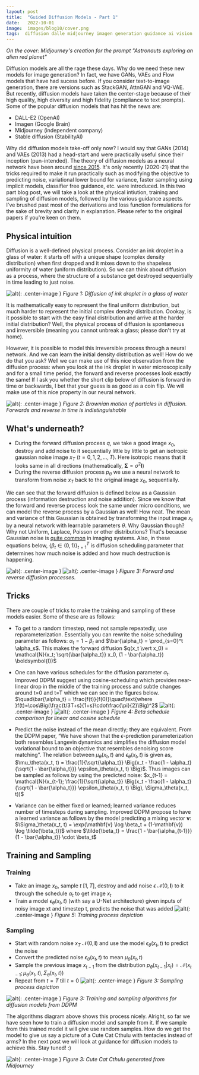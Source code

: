 ```yaml
---
layout: post
title:  "Guided Diffusion Models - Part 1"
date:   2022-10-01
image:  images/blog10/cover.png
tags:  diffusion dalle midjourney imagen generation guidance ai vision
---
```

*On the cover: Midjourney's creation for the prompt "Astronauts exploring an alien red planet"*

Diffusion models are all the rage these days. Why do we need these new models for image generation? In fact, we have GANs, VAEs and Flow models that have had sucess before. If you consider text-to-image generation, there are versions such as StackGAN, AttnGAN and VQ-VAE. But recently, diffusion models have taken the center-stage because of their high quality, high diversity and high fidelity (compliance to text prompts). Some of the popular diffusion models that has hit the news are:
- DALL-E2 (OpenAI)
- Imagen (Google Brain)
- Midjourney (independent company)
- Stable diffusion (StabilityAI)

Why did diffusion models take-off only now? I would say that GANs (2014) and VAEs (2013) had a head-start and were practically useful since their inception (pun-intended). The theory of diffusion models as a neural network have been around [since 2015](https://arxiv.org/abs/1503.03585). It's only recently (2020-21) that the tricks required to make it run practically such as modifying the objective to predicting noise, variational lower bound for variance, faster sampling using implicit models, classifier free guidance, etc. were introduced. In this two part blog post, we will take a look at the physical intiution, training and sampling of diffusion models, followed by the various guidance aspects. I've brushed past most of the derivations and loss function formulations for the sake of brevity and clarity in explanation. Please refer to the original papers if you're keen on them.

## Physical intuition
Diffusion is a well-defined physical process. Consider an ink droplet in a glass of water: it starts off with a unique shape (complex density distribution) when first dropped and it mixes down to the shapeless uniformity of water (uniform distribution). So we can think about diffusion as a process, where the structure of a substance get destroyed sequentially in time leading to just noise. 

![alt](/images/blog10/ink_in_water.jpg){: .center-image }
*Figure 1: Diffusion of ink droplet in a glass of water*

It is mathematically easy to represent the final uniform distribution, but much harder to represent the initial complex density distribution. Oookay, is it possible to start with the easy final distribution and arrive at the harder initial distribution? Well, the physical process of diffusion is spontaneous and irreversible (meaning you cannot unbreak a glass; please don't try at home).

However, it is possible to model this irreversible process through a neural network. And we can learn the initial density distribution as well! How do we do that you ask? Well we can make use of this nice observation from the diffusion process: when you look at the ink droplet in water microscopically and for a small time period, the forward and reverse processes look exactly the same! If I ask you whether the short clip below of diffusion is forward in time or backwards, I bet that your guess is as good as a coin flip. We will make use of this nice property in our neural network.

![alt](/images/blog10/brownian_motion.gif){: .center-image }
*Figure 2: Brownian motion of particles in diffusion. Forwards and reverse in time is indistinguishable*

## What's underneath?
- During the forward diffusion process $q$, we take a good image $x_0$, destroy and add noise to it sequentially little by little to get an isotropic gaussian noise image $x_T$ ($t=0,1,2,...,T$). Here isotropic means that it looks same in all directions (mathematically, $\boldsymbol{\Sigma} = \sigma^2 \boldsymbol{I}$)
- During the reverse diffusion process $p_\theta$ we use a neural network to transform from noise $x_T$ back to the original image $x_0$, sequentially.

We can see that the forward diffusion is defined below as a Gaussian process (information destruction and noise addition). Since we know that the forward and reverse process look the same under micro conditions, we can model the reverse process by a Gaussian as well! How neat. The mean and variance of this Gaussian is obtained by transforming the input image $x_t$ by a neural network with learnable parameters $\theta$. Why Gaussian though? Why not Uniform, Laplace, Poisson or other distributions? That's because Gaussian noise is [quite common](https://homepages.inf.ed.ac.uk/rbf/CVonline/LOCAL_COPIES/VELDHUIZEN/node11.html) in imaging systems. Also, in these equations below, $\{\beta_t \in (0,1) \}^T_{t=1}$ is diffusion scheduling parameter that determines how much noise is added and how much destruction is happening.

![alt](/images/blog10/inner_working.png){: .center-image }
![alt](/images/blog10/inner_working1.png){: .center-image }
*Figure 3: Forward and reverse diffusion processes.*

## Tricks
There are couple of tricks to make the training and sampling of these models easier. Some of these are as follows:
- To get to a random timestep, need not sample repeatedly, use reparameterization. Essentially you can rewrite the noise scheduling parameter as follows: $\alpha_t = 1-\beta_t$ and $\bar{\alpha_t} = \prod_{s=0}^t \alpha_s$. This makes the forward diffusion $q(x_t \vert x_0) = \mathcal{N}(x_t; \sqrt{\bar{\alpha_t}} x_0, (1 - \bar{\alpha_t}) \boldsymbol{I})$

- One can have various schedules for the diffusion parameter $\alpha_t$. Improved DDPM suggest using cosine-scheduling which provides near-linear drop in the middle of the training process and subtle changes around t=0 and t=T which we can see in the figures below. $\quad\bar{\alpha_t} = \frac{f(t)}{f(0)}\quad\text{where }f(t)=\cos\Big(\frac{t/3T+s}{1+s}\cdot\frac{\pi}{2}\Big)^2$
![alt](/images/blog10/beta_schedule.png){: .center-image }
![alt](/images/blog10/beta_schedule1.png){: .center-image }
*Figure 4: Beta schedule comparison for linear and cosine schedule*

- Predict the noise instead of the mean directly; they are equivalent. From the DDPM paper, “We have shown that the $\epsilon$-prediction parameterization both resembles Langevin dynamics and simplifies the diffusion model variational bound to an objective that resembles denoising score matching”. The relation between $\mu_\theta(x_t, t)$ and $\epsilon_\theta(x_t, t)$ is given as, $\mu_\theta(x_t, t) = \frac{1}{\sqrt{\alpha_t}} \Big(x_t - \frac{1 - \alpha_t}{\sqrt{1 - \bar{\alpha_t}}} \epsilon_\theta(x_t, t) \Big)$. Thus images can be sampled as follows by using the predicted noise: $x_{t-1} = \mathcal{N}(x_{t-1}; \frac{1}{\sqrt{\alpha_t}} \Big(x_t - \frac{1 - \alpha_t}{\sqrt{1 - \bar{\alpha_t}}} \epsilon_\theta(x_t, t) \Big), \Sigma_\theta(x_t, t))$

- Variance can be either fixed or learned; learned variance reduces number of timesteps during sampling. Improved DDPM propose to have a learned variance as follows by the model predicting a mixing vector $\mathbf{v}$: $\Sigma_\theta(x_t, t) = \exp(\mathbf{v} \log \beta_t + (1-\mathbf{v}) \log \tilde{\beta_t})$ where $\tilde{\beta_t} = \frac{1 - \bar{\alpha_{t-1}}}{1 - \bar{\alpha_t}} \cdot \beta_t$

## Training and Sampling
### Training
- Take an image $x_0$, sample $t ~ [1,T]$, destroy and add noise $\epsilon ~ \mathcal{N}(0,\boldsymbol{I})$ to it through the schedule $\alpha_t$ to get image $x_t$
- Train a model $\epsilon_\theta(x_t, t)$ (with say a U-Net architecture) given inputs of noisy image xt and timestep t, predicts the noise that was added
![alt](/images/blog10/training.png){: .center-image }
*Figure 5: Training process depiction*

### Sampling
- Start with random noise $x_T ~  \mathcal{N}(0,\boldsymbol{I})$ and use the model $\epsilon_\theta(x_t, t)$ to predict the noise 
- Convert the predicted noise $\epsilon_\theta(x_t, t)$ to mean $\mu_\theta(x_t, t)$
- Sample the previous image $x_{t-1}$ from the distribution $p_\theta(x_{t-1} \vert x_t) = \mathcal{N}(x_{t-1}; \mu_\theta(x_t, t), \Sigma_\theta(x_t, t))$
- Repeat from $t=T$ till $t=0$
![alt](/images/blog10/sampling.png){: .center-image }
*Figure 3: Sampling process depiction*

![alt](/images/blog10/algos.png){: .center-image }
*Figure 3: Training and sampling algorithms for diffusion models from DDPM*

The algorithms diagram above shows this process nicely. Alright, so far we have seen how to train a diffusion model and sample from it. If we sample from this trained model it will give use random samples. How do we get the model to give us say a picture of a Cute Cat Cthulu with tentacles instead of arms? In the next post we will look at guidance for diffusion models to achieve this. Stay tuned! :)

![alt](/images/blog10/cat_cthulu.webp){: .center-image }
*Figure 3: Cute Cat Cthulu generated from Midjourney*